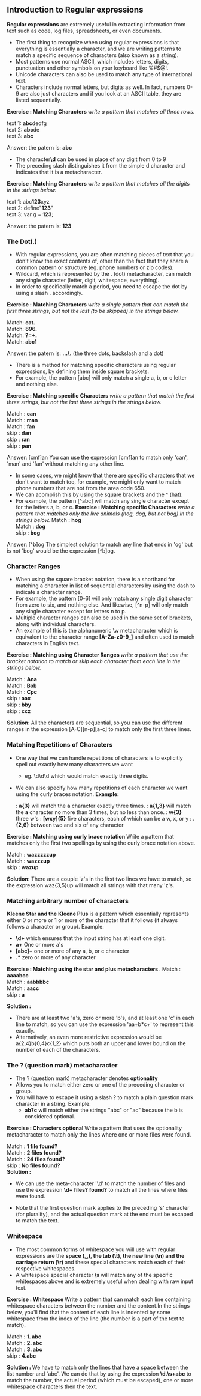 
## Introduction to Regular expressions

<b>Regular expressions</b> are extremely useful in extracting information from text such as code, log files, spreadsheets, or even documents. 
- The first thing to recognize when using regular expressions is that everything is essentially a character, and we are writing patterns to match a specific sequence of characters (also known as a string).
- Most patterns use normal ASCII, which includes letters, digits, punctuation and other symbols on your keyboard like %#$@!.
- Unicode characters can also be used to match any type of international text.
- Characters include normal letters, but digits as well. In fact, numbers 0-9 are also just characters and if you look at an ASCII table, they are listed sequentially.

<b> Exercise : Matching Characters </b> <i> write a pattern that matches all three rows. </i>

  text 1: <b>abc</b>dedfg<br>
  text 2: <b>abc</b>de<br>
  text 3: <b>abc</b><br>
  
  Answer: the patern is: <b>abc</b>

* The character<b>\d</b> can be used in place of any digit from 0 to 9
* The preceding slash distinguishes it from the simple d character and indicates that it is a metacharacter.

<b> Exercise : Matching Characters </b> <i> write a pattern that matches all the digits in the strings below. </i>

  text 1: abc<b>123</b>xyz<br>
  text 2: define"<b>123</b>"<br>
  text 3: var g = <b>123</b>;<br>

  Answer: the patern is: <b>123</b>
  
 <h3> The Dot(.)</h3>
  
  - With regular expressions, you are often matching pieces of text that you don't know the exact contents of, other than the fact that they share a common pattern or structure (eg. phone numbers or zip codes).
  - Wildcard, which is represented by the . (dot) metacharacter, can match any single character (letter, digit, whitespace, everything).
  - In order to specifically match a period, you need to escape the dot by using a slash \. accordingly.

<b> Exercise : Matching Characters </b> <i> write a single pattern that can match the first three strings, but not the last (to be skipped) in the strings below. </i>

  Match: <b>cat.</b><br>
  Match: <b>896.</b><br>
  Match: <b>?=+.</b><br>
  Match: <b>abc1</b><br>
 
 Answer: the patern is: <b>...\\.</b> (the three dots, backslash and a dot)
 
 - There is a method for matching specific characters using regular expressions, by defining them inside square brackets. 
 - For example, the pattern [abc] will only match a single a, b, or c letter and nothing else.

<b> Exercise : Matching specific Characters </b> <i> write a pattern that match the first three strings, but not the last three strings in the strings below. </i>

  Match : <b>can</b><br>
  Match : <b>man</b><br>
  Match : <b>fan</b><br>
  skip  : <b>dan</b><br>
  skip  : <b>ran</b><br>
  skip  : <b>pan</b><br>

Answer: [cmf]an
You can use the expression [cmf]an to match only 'can', 'man' and 'fan' without matching any other line.

- In some cases, we might know that there are specific characters that we don't want to match too, for example, we might only want to match phone numbers that are not from the area code 650.
- We can acomplish this by using the square brackets and the ^ (hat).
- For example, the pattern [^abc] will match any single character except for the letters a, b, or c.
<b> Exercise : Matching specific Characters </b> <i> write a pattern that matches only the live animals (hog, dog, but not bog) in the strings below. </i>
  Match : <b>hog</b><br>
  Match : <b>dog</b><br>
  skip  : <b>bog</b><br>

Answer: [^b]og
The simplest solution to match any line that ends in 'og' but is not 'bog' would be the expression [^b]og. 

### Character Ranges

- When using the square bracket notation, there is a shorthand for matching a character in list of sequential characters by using the dash to indicate a character range. 
- For example, the pattern [0-6] will only match any single digit character from zero to six, and nothing else. And likewise, [^n-p] will only match any single character except for letters n to p.
- Multiple character ranges can also be used in the same set of brackets, along with individual characters. 
- An example of this is the alphanumeric \w metacharacter which is equivalent to the character range <b>[A-Za-z0-9_]</b> and often used to match characters in English text.

<b> Exercise : Matching using Character Ranges </b> <i> write a pattern that use the bracket notation to match or skip each character from each line in the strings below. </i>

  Match : <b>Ana</b><br>
  Match : <b>Bob</b><br>
  Match : <b>Cpc</b><br>
  skip  : <b>aax</b><br>
  skip  : <b>bby</b><br>
  skip  : <b>ccz</b><br>
  
  <b>Solution: </b> All the characters are sequential, so you can use the different ranges in the expression [A-C][n-p][a-c] to match only the first three lines.
  
  ### Matching Repetitions of Characters
  
  - One way that we can handle repetitions of characters is to explicitly spell out exactly how many characters we want
      * eg. \d\d\d which would match exactly three digits.
  - We can also specify how many repetitions of each character we want using the curly braces notation.
  <b>Example: </b>
  
      : <b>a{3}</b> will match the <b>a</b> character exactly three times.
      : <b>a{1,3}</b> will match the <b>a</b> character no more than 3 times, but no less than once.
      : <b>w{3}</b> three w's
      : <b>[wxy]{5}</b> five characters, each of which can be a w, x, or y
      : <b>.{2,6}</b> between two and six of any character
      
 <b> Exercise : Matching using curly brace notation </b> Write a pattern that matches only the first two spellings by using the curly brace notation above.
 
  Match : <b>wazzzzzup</b><br>
  Match : <b>wazzzup</b><br>
  skip  : <b>wazup</b><br>
  
 <b>Solution:</b> There are a couple 'z's in the first two lines we have to match, so the expression waz{3,5}up will match all strings with that many 'z's.
 
 ### Matching arbitrary number of characters
<b> Kleene Star and the Kleene Plus</b> is a pattern which essentially represents either 0 or more or 1 or more of the character that it follows (it always follows a character or group).
Example: 
  * <b>\d+</b> which ensures that the input string has at least one digit.
  * <b>a+</b> One or more a's
  * <b>[abc]+</b> one or more of any a, b, or c character
  * <b>.*</b> zero or more of any character
 
<b> Exercise : Matching using the star and plus metacharacters </b>.
  Match : <b>aaaabcc</b><br>
  Match : <b>aabbbbc</b><br>
  Match : <b>aacc</b><br>
  skip  : <b>a</b><br>
 
 <b>Solution : </b> 
 - There are at least two 'a's, zero or more 'b's, and at least one 'c' in each line to match, so you can use the expression 'aa+b*c+' to represent this exactly.
 - Alternatively, an even more restrictive expression would be a{2,4}b{0,4}c{1,2} which puts both an upper and lower bound on the number of each of the characters. 

### The ? (question mark) metacharacter 
- The ? (question mark) metacharacter denotes <b>optionality</b>
- Allows you to match either zero or one of the preceding character or group.
- You will have to escape it using a slash \? to match a plain question mark character in a string.
Example:
  * <b>ab?c</b> will match either the strings "abc" or "ac" because the b is considered optional.

<b> Exercise : Characters optional </b> Write a pattern that uses the optionality metacharacter to match only the lines where one or more files were found.

  Match : <b>1 file found?</b><br>
  Match : <b>2 files found?</b><br>
  Match : <b>24 files found?</b><br>
  skip  : <b>No files found?</b><br>
 <b>Solution : </b> 
 - We can use the meta-character '\d' to match the number of files and use the expression <b> \d+ files? found\?</b> to match all the lines where files were found.
  * Note that the first question mark applies to the preceding 's' character (for plurality), and the actual question mark at the end must be escaped to match the text.
 
 ### Whitespace 
 - The most common forms of whitespace you will use with regular expressions are the <b>space (␣), the tab (\t), the new line (\n) and the carriage return (\r) </b> and these special characters match each of their respective whitespaces.
 - A whitespace special character<b> \s </b> will match any of the specific whitespaces above and is extremely useful when dealing with raw input text.

<b> Exercise : Whitespace </b> Write a pattern that can match each line containing whitespace characters between the number and the content.In the strings below, you'll find that the content of each line is indented by some whitespace from the index of the line (the number is a part of the text to match). 

  Match : <b>1.   abc</b><br>
  Match : <b>2.	abc</b><br>
  Match : <b>3.           abc</b><br>
  skip  : <b>4.abc</b><br>
  
 <b>Solution : </b> We have to match only the lines that have a space between the list number and 'abc'. We can do that by using the expression <b> \d\.\s+abc</b> to match the number, the actual period (which must be escaped), one or more whitespace characters then the text.


